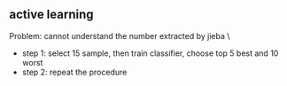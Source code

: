 ## active learning

Problem: cannot understand the number extracted by jieba \
- step 1: select 15 sample, then train classifier, choose top 5 best and 10 worst
- step 2: repeat the procedure


